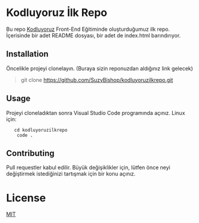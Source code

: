 # Kodluyoruz İlk Repo
Bu repo [Kodluyoruz](https://www.kodluyoruz.org/) Front-End Eğitiminde oluşturduğumuz ilk repo. İçerisinde bir adet README dosyası, bir adet de index.html barındırıyor.
[](C:\Users\90538\OneDrive\Masaüstü\Patika\kodluyoruzilkrepo\1.png)
## Installation
Öncelikle projeyi clonelayın. (Buraya sizin reponuzdan aldığınız link gelecek)
> git clone https://github.com/SuzyBishop/kodluyoruzilkrepo.git

## Usage
Projeyi cloneladıktan sonra Visual Studio Code programında açınız.
  Linux için: 
```   
   cd kodluyoruzilkrepo
    code . 
```    
## Contributing
Pull requestler kabul edilir. Büyük değişiklikler için, lütfen önce neyi değiştirmek istediğinizi tartışmak için bir konu açınız.
# License
[MIT](https://choosealicense.com/licenses/mit/)